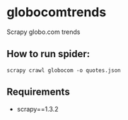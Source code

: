 # globocomtrends
Scrapy globo.com trends

## How to run spider:

    scrapy crawl globocom -o quotes.json    

## Requirements

* scrapy==1.3.2
